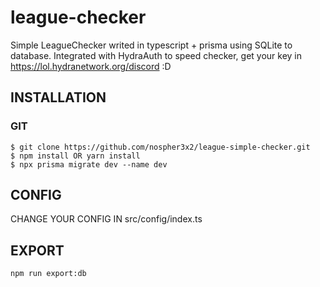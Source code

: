 
# league-checker
Simple LeagueChecker writed in typescript + prisma using SQLite to database. Integrated with HydraAuth to speed checker, get your key in https://lol.hydranetwork.org/discord :D

## INSTALLATION

### GIT

```git
$ git clone https://github.com/nospher3x2/league-simple-checker.git
$ npm install OR yarn install
$ npx prisma migrate dev --name dev
```

## CONFIG
CHANGE YOUR CONFIG IN src/config/index.ts

## EXPORT
```
npm run export:db
```
